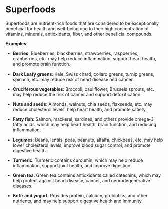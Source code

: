 <!--
source: gpt-3 + jph editing
tags: nutrition
-->

# Superfoods

Superfoods are nutrient-rich foods that are considered to be exceptionally beneficial for health and well-being due to their high concentration of vitamins, minerals, antioxidants, fiber, and other beneficial compounds.

**Examples**:

*  **Berries**: Blueberries, blackberries, strawberries, raspberries, cranberries, etc. may help reduce inflammation, support heart health, and promote brain function.

*  **Dark Leafy greens**: Kale, Swiss chard, collard greens, turnip greens, spinach, etc. may reduce risk of heart disease and cancer.

*  **Cruciferous vegetables**: Broccoli, cauliflower, Brussels sprouts, etc. may help reduce the risk of cancer and support detoxification.

*  **Nuts and seeds**: Almonds, walnuts, chia seeds, flaxseeds, etc. may reduce cholesterol levels, help heart health, and promote satiety.

*  **Fatty fish**: Salmon, mackerel, sardines, and others provide omega-3 fatty acids, which may help heart health, brain function, and reducing inflammation.

*  **Legumes**: Beans, lentils, peas, peanuts, alfalfa, chickpeas, etc. may help lower cholesterol levels, improve blood sugar control, and promote digestive health.

*  **Turmeric**: Turmeric contains curcumin, which may help reduce inflammation, support joint health, and improve digestion.

*  **Green tea**: Green tea contains antioxidants called catechins, which may help protect against heart disease, cancer, and neurodegenerative diseases.

*  **Kefir and yogurt**: Provides protein, calcium, probiotics, and other nutrients, and may help support digestive health and immunity.
